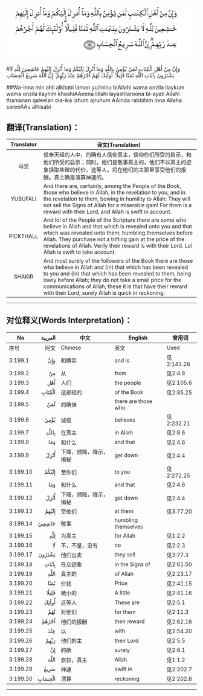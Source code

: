 ![003:199](images/003_199.gif)

#وَإِنَّ مِنْ أَهْلِ الْكِتَابِ لَمَنْ يُؤْمِنُ بِاللَّهِ وَمَا أُنْزِلَ إِلَيْكُمْ وَمَا أُنْزِلَ إِلَيْهِمْ خَاشِعِينَ لِلَّهِ لَا يَشْتَرُونَ بِآيَاتِ اللَّهِ ثَمَنًا قَلِيلًا ۗ أُولَٰئِكَ لَهُمْ أَجْرُهُمْ عِنْدَ رَبِّهِمْ ۗ إِنَّ اللَّهَ سَرِيعُ الْحِسَابِ 

##Wa-inna min ahli alkitabi laman yu/minu biAllahi wama onzila ilaykum wama onzila ilayhim khashiAAeena lillahi layashtaroona bi-ayati Allahi thamanan qaleelan ola-ika lahum ajruhum AAinda rabbihim inna Allaha sareeAAu alhisabi 

## 翻译(Translation)：

| Translator | 译文(Translation)                                            |
| :--------: | ------------------------------------------------------------ |
|    马坚    | 信奉天经的人中，的确有人信仰真主，信仰你们所受的启示，和他们所受的启示；同时，他们是敬事真主的，他们不以真主的迹象换取些微的代价，这等人，将在他们的主那里享受他们的报酬。真主确是清算神速的。 |
|  YUSUFALI  | And there are, certainly, among the People of the Book, those who believe in Allah, in the revelation to you, and in the revelation to them, bowing in humility to Allah: They will not sell the Signs of Allah for a miserable gain! For them is a reward with their Lord, and Allah is swift in account. |
| PICKTHALL  | And lo! of the People of the Scripture there are some who believe in Allah and that which is revealed unto you and that which was revealed unto them, humbling themselves before Allah. They purchase not a trifling gain at the price of the revelations of Allah. Verily their reward is with their Lord. Lo! Allah is swift to take account. |
|   SHAKIR   | And most surely of the followers of the Book there are those who believe in Allah and (in) that which has been revealed to you and (in) that which has been revealed to them, being lowly before Allah; they do not take a small price for the communications of Allah; these it is that have their reward with their Lord; surely Allah is quick in reckoning. |

---

## 对位释义(Words Interpretation)：

| No   | العربية | 中文    | English | 曾用词 |
| ---- | ------: | ------- | ------- | ------ |
| 序号 |    阿文 | Chinese | 英文    | Used   |
| 3:199.1  | وَإِنَّ    | 和确实                 | and is              | 见2:143.28 |
| 3:199.2  | مِنْ     | 从                     | from                | 见2:4.8    |
| 3:199.3  | أَهْلِ    | 人们                   | the people          | 见2:105.6  |
| 3:199.4  | الْكِتَابِ | 这部经的               | of the Book         | 见2:85.25  |
| 3:199.5  | لَمَنْ    | 的确谁                 | there are those who |            |
| 3:199.6  | يُؤْمِنُ   | 诚信                   | believes            | 见2:232.21 |
| 3:199.7  | بِاللَّهِ  | 在真主                 | in Allah            | 见2:8.6    |
| 3:199.8  | وَمَا    | 和什么                 | and that            | 见2:4.6    |
| 3:199.9  | أُنْزِلَ   | 下降，颁降，降示，揭秘 | get down            | 见2:4.4    |
| 3:199.10 | إِلَيْكُمْ  | 至你们                 | to you              | 见2:272.25 |
| 3:199.11 | وَمَا    | 和什么                 | and that            | 见2:4.6    |
| 3:199.12 | أُنْزِلَ   | 下降，颁降，降示，揭秘 | get down            | 见2:4.4    |
| 3:199.13 | إِلَيْهِمْ  | 至他们                 | at them             | 见3:77.20  |
| 3:199.14 | خَاشِعِينَ | 敬事                   | humbling themselves |            |
| 3:199.15 | لِلَّهِ    | 为真主                 | for Allah           | 见1:2.2    |
| 3:199.16 | لَا     | 不，不是，没有         | no                  | 见2:2.3    |
| 3:199.17 | يَشْتَرُونَ | 他们出卖               | they sell           | 见3:77.3   |
| 3:199.18 | بِآيَاتِ  | 在众迹象               | in the Signs of     | 见2:61.50  |
| 3:199.19 | اللَّهِ   | 真主的                 | of Allah            | 见2:23.17  |
| 3:199.20 | ثَمَنًا   | 价钱                   | Price               | 见2:41.15  |
| 3:199.21 | قَلِيلًا  | 微小的                 | A little            | 见2:41.16  |
| 3:199.22 | أُولَٰئِكَ  | 这等人                 | These are           | 见2:5.1    |
| 3:199.23 | لَهُمْ    | 对他们                 | for them            | 见2:11.3   |
| 3:199.24 | أَجْرُهُمْ  | 他们的报酬             | their reward        | 见2:62.16  |
| 3:199.25 | عِنْدَ    | 以                     | with                | 见2:54.20  |
| 3:199.26 | رَبِّهِمْ   | 他们的主               | their Lord          | 见2:5.5    |
| 3:199.27 | إِنَّ     | 的确                   | surely              | 见2:6.1    |
| 3:199.28 | اللَّهَ   | 安拉，真主             | Allah               | 见1:1.2    |
| 3:199.29 | سَرِيعُ   | 神速                   | swift in            | 见2:202.7  |
| 3:199.30 | الْحِسَابِ | 清算                   | reckoning           | 见2:202.8  |

---
